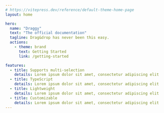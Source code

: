 ```yaml
---
# https://vitepress.dev/reference/default-theme-home-page
layout: home

hero:
  name: "Draggy"
  text: "The official documentation"
  tagline: Drag&drop has never been this easy.
  actions:
    - theme: brand
      text: Getting Started
      link: /getting-started

features:
  - title: Supports multi-selection
    details: Lorem ipsum dolor sit amet, consectetur adipiscing elit
  - title: TypeScript
    details: Lorem ipsum dolor sit amet, consectetur adipiscing elit
  - title: Lightweight
    details: Lorem ipsum dolor sit amet, consectetur adipiscing elit
  - title: Customizable
    details: Lorem ipsum dolor sit amet, consectetur adipiscing elit
---
```

